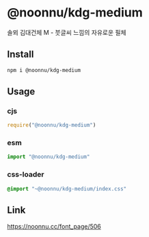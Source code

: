 # @noonnu/kdg-medium
솔뫼 김대건체 M - 붓글씨 느낌의 자유로운 필체

## Install
```sh
npm i @noonnu/kdg-medium
```
## Usage
### cjs
```js
require("@noonnu/kdg-medium")
```
### esm
```js
import "@noonnu/kdg-medium"
```
### css-loader
```css
@import "~@noonnu/kdg-medium/index.css"
```

## Link
https://noonnu.cc/font_page/506